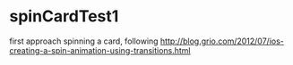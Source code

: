 spinCardTest1
=============

first approach spinning a card, following http://blog.grio.com/2012/07/ios-creating-a-spin-animation-using-transitions.html